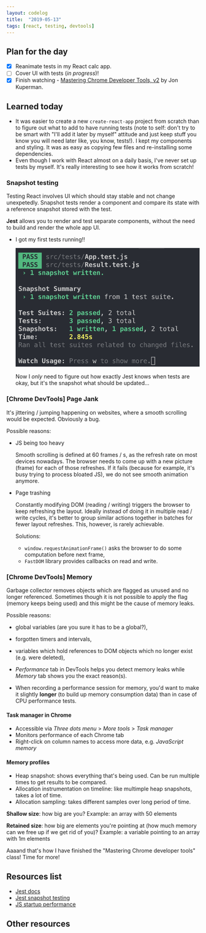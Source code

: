 ```yaml
---
layout: codelog
title:  "2019-05-13"
tags: [react, testing, devtools]
---
```


## Plan for the day

- [x] Reanimate tests in my React calc app.
- [ ] Cover UI with tests (*in progress*)!
- [x] Finish watching - [Mastering Chrome Developer Tools, v2](https://frontendmasters.com/courses/chrome-dev-tools-v2/) by Jon Kuperman.

## Learned today

- It was easier to create a new `create-react-app` project from scratch than to figure out what to add to have running tests (note to self: don't try to be smart with "I'll add it later by myself" attitude and just keep stuff you know you will need later like, you know, tests!). I kept my components and styling. It was as easy as copying few files and re-installing some dependencies.
- Even though I work with React almost on a daily basis, I've never set up tests by myself. It's really interesting to see how it works from scratch!

### Snapshot testing

Testing React involves UI which should stay stable and not change unexpetedly. Snapshot tests render a component and compare its state with a reference snapshot stored with the test.

**Jest** allows you to render and test separate components, without the need to build and render the whole app UI.

- I got my first tests running!!

  ![First Jest tests](../../assets/img/blog/first-jest-tests.png)

  Now I *only* need to figure out how exactly Jest knows when tests are okay, but it's the snapshot what should be updated...

### [Chrome DevTools] Page Jank

It's jittering / jumping happening on websites, where a smooth scrolling would be expected. Obviously a bug.

Possible reasons:

- JS being too heavy

  Smooth scrolling is defined at 60 frames / s, as the refresh rate on most devices nowadays. The browser needs to come up with a new picture (frame) for each of those refreshes. If it fails (because for example, it's busy trying to process bloated JS), we do not see smooth animation anymore.

- Page trashing

  Constantly modifying DOM (reading / writing) triggers the browser to keep refreshing the layout. Ideally instead of doing it in multiple read / write cycles, it's better to group similar actions together in batches for fewer layout refreshes. This, however, is rarely achievable.

  Solutions:

  - `window.requestAnimationFrame()` asks the browser to do some computation before next frame,
  - `FastDOM` library provides callbacks on read and write.

### [Chrome DevTools] Memory

Garbage collector removes objects which are flagged as unused and no longer referenced. Sometimes though it is not possible to apply the flag (memory keeps being used) and this might be the cause of memory leaks.

Possible reasons:

- global variables (are you sure it has to be a global?),
- forgotten timers and intervals,
- variables which hold references to DOM objects which no longer exist (e.g. were deleted),

- *Performance* tab in DevTools helps you detect memory leaks while *Memory* tab shows you the exact reason(s).
- When recording a performance session for memory, you'd want to make it slightly **longer** (to build up memory consumption data) than in case of CPU performance tests.

#### Task manager in Chrome

- Accessible via *Three dots menu* > *More tools* > *Task manager*
- Monitors performance of each Chrome tab
- Right-click on column names to access more data, e.g. *JavaScript memory*

#### Memory profiles

- Heap snapshot: shows everything that's being used. Can be run multiple times to get results to be compared.
- Allocation instrumentation on timeline: like multimple heap snapshots, takes a lot of time.
- Allocation sampling: takes different samples over long period of time.

**Shallow size**: how big are you?
Example: an array with 50 elements

**Retained size**: how big are elements you're pointing at (how much memory can we free up if we get rid of you)?
Example: a variable pointing to an array with 1m elements

Aaaand that's how I have finished the "Mastering Chrome developer tools" class! Time for more!

## Resources list

- [Jest docs](https://jestjs.io/docs/en/tutorial-react)
- [Jest snapshot testing](https://jestjs.io/docs/en/snapshot-testing)
- [JS startup performance](https://medium.com/reloading/javascript-start-up-performance-69200f43b201)

## Other resources
